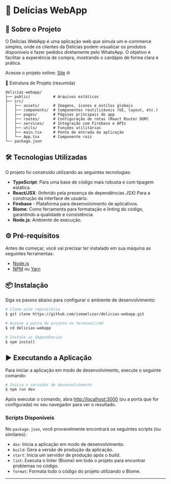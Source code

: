 # 🍰 Delícias WebApp

## 🚀 Sobre o Projeto

O Delícias WebApp é uma aplicação web que simula um e-commerce simples, onde os clientes da Delícias podem visualizar os produtos disponíveis e fazer pedidos diretamente pelo WhatsApp.
O objetivo é facilitar a experiência de compra, mostrando o cardápio de forma clara e prática.

Acesse o projeto online: [Site](https://docesdaisa.vercel.app/) 🌐

📂 Estrutura do Projeto (resumida)
```
delicias-webapp/
├── public/          # Arquivos estáticos
├── src/
│   ├── assets/      # Imagens, ícones e estilos globais
│   ├── components/  # Componentes reutilizáveis (UI, layout, etc.)
│   ├── pages/       # Páginas principais do app
│   ├── routes/      # Configuração de rotas (React Router DOM)
│   ├── services/    # Integração com Firebase e APIs
│   ├── utils/       # Funções utilitárias
│   ├── main.tsx     # Ponto de entrada da aplicação
│   └── App.tsx      # Componente raiz
└── package.json
```

## 🛠️ Tecnologias Utilizadas

O projeto foi construído utilizando as seguintes tecnologias:

- **TypeScript**: Para uma base de código mais robusta e com tipagem estática.
- **React/JSX**: (Inferido pela presença de dependências JSX) Para a construção da interface de usuário.
- **Firebase** - Plataforma para desenvolvimento de aplicativos.
- **Biome**: Como ferramenta para formatação e linting do código, garantindo a qualidade e consistência.
- **Node.js**: Ambiente de execução.

## ⚙️ Pré-requisitos

Antes de começar, você vai precisar ter instalado em sua máquina as seguintes ferramentas:

- [Node.js](https://nodejs.org/en/)
- [NPM](https://www.npmjs.com/) ou [Yarn](https://yarnpkg.com/)

## 📦 Instalação

Siga os passos abaixo para configurar o ambiente de desenvolvimento:

```bash
# Clone este repositório
$ git clone https://github.com/ismaelczar/delicias-webapp.git

# Acesse a pasta do projeto no terminal/cmd
$ cd delicias-webapp

# Instale as dependências
$ npm install
```

## ▶️ Executando a Aplicação

Para iniciar a aplicação em modo de desenvolvimento, execute o seguinte comando:

```bash
# Inicia o servidor de desenvolvimento
$ npm run dev
```

Após executar o comando, abra [http://localhost:3000](http://localhost:3000) (ou a porta que for configurada) no seu navegador para ver o resultado.

### Scripts Disponíveis

No `package.json`, você provavelmente encontrará os seguintes scripts (ou similares):

- `dev`: Inicia a aplicação em modo de desenvolvimento.
- `build`: Gera a versão de produção da aplicação.
- `start`: Inicia um servidor de produção após o build.
- `lint`: Executa o linter (Biome) em todo o projeto para encontrar problemas no código.
- `format`: Formata todo o código do projeto utilizando o Biome.

---
